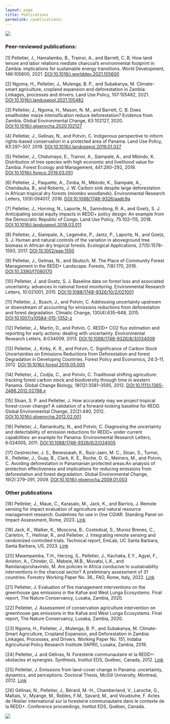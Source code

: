 ```yaml
---
layout: page
title: Publications
permalink: /publications/
---
```


![](/images/Children_fog_Panama2.png)

### Peer-reviewed publications:

\[1\] Pelletier, J., Hamalambo, B., Trainor, A., and Barrett, C. B. How
land tenure and labor relations mediate charcoal’s environmental
footprint in Zambia: implications for sustainable energy transitions.
World Development, 146:105600, 2021.
<a href="https://doi.org/10.1016/j.worlddev.2021.105600"
class="uri">DOI:10.1016/j.worlddev.2021.105600</a>

\[2\] Ngoma, H., Pelletier, J., Mulenga, B. P., and Subakanya, M.
Climate-smart agriculture, cropland expansion and deforestation in
Zambia: Linkages, processes and drivers. Land Use Policy, 107:105482,
2021. <a href="https://doi.org/10.1016/j.landusepol.2021.105482"
class="uri">DOI:10.1016/j.landusepol.2021.105482</a>

\[3\] Pelletier, J., Ngoma, H., Mason, N. M., and Barrett, C. B. Does
smallholder maize intensification reduce deforestation? Evidence from
Zambia. Global Environmental Change, 63:102127, 2020.
<a href="https://doi.org/10.1016/j.gloenvcha.2020.102127"
class="uri">DOI:10.1016/j.gloenvcha.2020.102127</a>

\[4\] Pelletier, J., Gelinas, N., and Potvin, C. Indigenous perspective
to inform rights-based conservation in a protected area of Panama. Land
Use Policy, 83:297–307, 2019.
<a href="https://doi.org/10.1016/j.landusepol.2019.01.027"
class="uri">DOI:10.1016/j.landusepol.2019.01.027</a>

\[5\] Pelletier, J., Chidumayo, E., Trainor, A., Siampale, A., and
Mbindo, K. Distribution of tree species with high economic and
livelihood value for Zambia. Forest Ecology and Management, 441:280–292,
2019. <a href="https://doi.org/10.1016/j.foreco.2019.03.051"
class="uri">DOI:10.1016/j.foreco.2019.03.051</a>

\[6\] Pelletier, J., Paquette, A., Zimba, N., Mbindo, K., Siampale, A.,
Chendauka, B., and Roberts, J. W. Carbon sink despite large
deforestation in African tropical dry forests (miombo woodlands).
Environmental Research Letters, 13(9):094017, 2018.
<a href="https://doi.org/10.1088/1748-9326/aadc9a"
class="uri">DOI:10.1088/1748-9326/aadc9a</a>

\[7\] Pelletier, J., Horning, N., Laporte, N., Samndong, R. A., and
Goetz, S. J. Anticipating social equity impacts in REDD+ policy design:
An example from the Democratic Republic of Congo. Land Use Policy,
75:102–115, 2018.
<a href="https://doi.org/10.1016/j.landusepol.2018.03.011"
class="uri">DOI:10.1016/j.landusepol.2018.03.011</a>

\[8\] Pelletier, J., Siampale, A., Legendre, P., Jantz, P., Laporte, N.,
and Goetz, S. J. Human and natural controls of the variation in
aboveground tree biomass in African dry tropical forests. Ecological
Applications, 27(5):1578–1593, 2017.
<a href="https://doi.org/10.1002/eap.1550"
class="uri">DOI:10.1002/eap.1550</a>

\[9\] Pelletier, J., Gelinas, N., and Skutsch, M. The Place of Community
Forest Management in the REDD+ Landscape. Forests, 7(8):170, 2016.
<a href="https://doi.org/10.3390/f7080170"
class="uri">DOI:10.3390/f7080170</a>

\[10\] Pelletier, J. and Goetz, S. J. Baseline data on forest loss and
associated uncertainty: advances in national forest monitoring.
Environmental Research Letters, 10:021001, 2015.
<a href="https://doi.org/10.1088/1748-9326/10/2/021001"
class="uri">DOI:10.1088/1748-9326/10/2/021001</a>

\[11\] Pelletier, J., Busch, J., and Potvin, C. Addressing uncertainty
upstream or downstream of accounting for emissions reductions from
deforestation and forest degradation. Climatic Change, 130(4):635–648,
2015. <a href="https://doi.org/10.1007/s10584-015-1352-z"
class="uri">DOI:10.1007/s10584-015-1352-z</a>

\[12\] Pelletier, J., Martin, D., and Potvin, C. REDD+ CO2 flux
estimation and reporting for early actions: dealing with uncertainty.
Environmental Research Letters, 8:034009, 2013.
<a href="https://doi.org/10.1088/1748-9326/8/3/034009"
class="uri">DOI:10.1088/1748-9326/8/3/034009</a>

\[13\] Pelletier, J., Kirby, K. R., and Potvin, C. Significance of
Carbon Stock Uncertainties on Emissions Reductions from Deforestation
and forest Degradation in Developing Countries. Forest Policy and
Economics, 24:3–11, 2012.
<a href="https://doi.org/10.1016/j.forpol.2010.05.005"
class="uri">DOI:10.1016/j.forpol.2010.05.005</a>

\[14\] Pelletier, J., Codjia, C., and Potvin, C. Traditional shifting
agriculture: tracking forest carbon stock and biodiversity through time
in western Panama. Global Change Biology, 18(12):3581–3595, 2012.
<a href="https://doi.org/10.1111/j.1365-2486.2012.02788.x"
class="uri">DOI:10.1111/j.1365-2486.2012.02788.x</a>

\[15\] Sloan, S. P. and Pelletier, J. How accurately may we project
tropical forest-cover change? A validation of a forward-looking baseline
for REDD. Global Environmental Change, 22(2):440, 2012.
<a href="https://doi.org/10.1016/j.gloenvcha.2012.02.001"
class="uri">DOI:10.1016/j.gloenvcha.2012.02.001</a>

\[16\] Pelletier, J., Ramankutty, N., and Potvin, C. Diagnosing the
uncertainty and detectability of emission reductions for REDD+ under
current capabilities: an example for Panama. Environmental Research
Letters, 6:024005, 2011.
<a href="https://doi.org/10.1088/1748-9326/6/2/024005"
class="uri">DOI:10.1088/1748-9326/6/2/024005</a>

\[17\] Oestreicher, J. S., Benessaiah, K., Ruiz-Jaen, M. C., Sloan, S.,
Turner, K., Pelletier, J., Guay, B., Clark, K. E., Roche, D. G.,
Meiners, M., and Potvin, C. Avoiding deforestation in Panamanian
protected areas:An analysis of protection effectiveness and implications
for reducing emissions from deforestation and forest degradation. Global
Environmental Change, 19(2):279–291, 2009.
<a href="https://doi.org/10.1016/j.gloenvcha.2009.01.003"
class="uri">DOI:10.1016/j.gloenvcha.2009.01.003</a>

### Other publications

\[18\] Pelletier, J., Maue, C., Karasalo, M., Jack, K., and Barrios, J.
Remote sensing for impact evaluation of agriculture and natural resource
management research: Guidelines for use in One CGIAR. Standing Panel on
Impact Assessment, Rome, 2023.
[Link](https://cgspace.cgiar.org/server/api/core/bitstreams/70377fe2-b568-467c-8b40-b458989d074e/content)

\[19\] Jack, K., Walker, K., Moscona, B., Costedoat, S., Munoz Brenes,
C., Carleton, T., Heilmar, R., and Pelletier, J. Integrating remote
sensing and randomized controlled trials. Technical report, EmLab, UC
Santa Barbara, Santa Barbara, US, 2023.
[Link](https://kelseyjack.bren.ucsb.edu/research/RS-RCT-guidelines)

\[20\] Mwampamba, T.H., Herzog, S., Pelletier, J., Kachaka, E.Y., Agyei,
F., Aniston, A., Chinder, G., Mabele, M.B., Muvatsi, L.K., and
Ramilanajorohavirelo, M. Are policies in Africa conducive to
sustainability interventions in the charcoal sector? A preliminary
assessment of 31 countries. Forestry Working Paper No. 36., FAO, Rome,
Italy, 2022.
[Link](https://openknowledge.fao.org/handle/20.500.14283/cc3413en)

\[21\] Pelletier, J. Evaluation of fire management interventions on the
greenhouse gas emissions in the Kafue and West Lunga Ecosystems. Final
report, The Nature Conservancy, Lusaka, Zambia, 2020.

\[22\] Pelletier, J. Assessment of conservation agriculture intervention
on greenhouse gas emissions in the Kafue and West Lunga Ecosystems.
Final report, The Nature Conservancy, Lusaka, Zambia, 2020.

\[23\] Ngoma, H., Pelletier, J., Mulenga, B. P., and Subakanya, M.
Climate-Smart Agriculture, Cropland Expansion, and Deforestation in
Zambia: Linkages, Processes, and Drivers. Working Paper No. 151, Indaba
Agricultural Policy Research Institute (IAPRI), Lusaka, Zambia, 2019.

\[24\] Pelletier, J. and Gélinas, N. Foresterie communautaire et la
REDD+: obstacles et synergies. Synthesis, Institut EDS, Québec, Canada,
2012.
[Link](https://numerique.banq.qc.ca/patrimoine/details/52327/3660190)

\[25\] Pelletier, J. Emissions from land-cover change in Panama:
uncertainty, dynamics, and perceptions. Doctoral Thesis, McGill
University, Montreal, 2012.
[Link](https://escholarship.mcgill.ca/concern/theses/j6731769n)

\[26\] Gélinas, N., Pelletier, J., Bérard, M.-H., Chamberland, V.,
Laroche, G., Maltais, V., Myange, M., Robles, F.M., Savard, M., and
Voudouhe, F. Actes de l’Atelier international sur la foresterie
communautaire dans le contexte de la REDD+. Conference proceedings,
Institut EDS, Québec, Canada.

![](/images/FortunaDam2.png)
